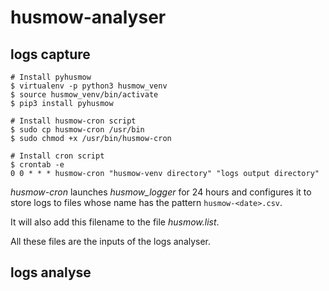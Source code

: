 # husmow-analyser

## logs capture

```shell
# Install pyhusmow
$ virtualenv -p python3 husmow_venv
$ source husmow_venv/bin/activate
$ pip3 install pyhusmow

# Install husmow-cron script
$ sudo cp husmow-cron /usr/bin
$ sudo chmod +x /usr/bin/husmow-cron

# Install cron script
$ crontab -e
0 0 * * * husmow-cron "husmow-venv directory" "logs output directory"
```

*husmow-cron* launches *husmow_logger* for 24 hours and configures it to store logs to files whose name has the pattern `husmow-<date>.csv`.

It will also add this filename to the file *husmow.list*.

All these files are the inputs of the logs analyser.

## logs analyse
